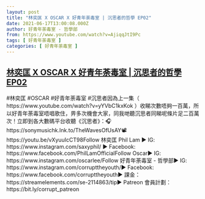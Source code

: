 ```yaml
---
layout: post
title: "林奕匡 X OSCAR X 好青年荼毒室 | 沉思者的哲學 EP02"
date: 2021-06-17T13:00:08.000Z
author: 好青年荼毒室 - 哲學部
from: https://www.youtube.com/watch?v=AjiqqJtI9Pc
tags: [ 好青年荼毒室 ]
categories: [ 好青年荼毒室 ]
---
```

<!--1623934808000-->
[林奕匡 X OSCAR X 好青年荼毒室 | 沉思者的哲學 EP02](https://www.youtube.com/watch?v=AjiqqJtI9Pc)
------

<div>
#林奕匡 #OSCAR #好青年荼毒室 #沉思者因為上一集（ https://www.youtube.com/watch?v=yYVbC1kxKok ）收睇次數唔夠一百萬，所以好青年荼毒室唔唱歌住，畀多次機會大家，同我哋聽沉思者同睇呢條片足二百萬次！立即到各大數碼平台收聽《沉思者》：🎧 https://sonymusichk.lnk.to/TheWavesOfUsAY📽️ https://youtu.be/vXyuuIcCT98Follow 林奕匡 Phil Lam ▶ IG: https://www.instagram.com/saxyphil/​  ▶ Facebook: https://www.facebook.com/PhilLamOfficialFollow Oscar▶ IG: https://www.instagram.com/oscarlee/Follow 好青年荼毒室 - 哲學部▶ IG: https://www.instagram.com/corrupttheyouth/▶ Facebook: https://www.facebook.com/corrupttheyouth▶ 課金：https://streamelements.com/se-2114863/tip▶ Patreon 會員計劃：https://bit.ly/corrupt_patreon
</div>
